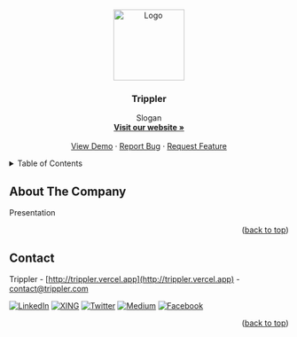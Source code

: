 <a name="readme-top"></a>

<!-- PROJECT LOGO -->
<br />
<div align="center">
  <a href="http://trippler.vercel.app">
    <img src="https://i.imgur.com/0P06Io8.png" alt="Logo" width="128" height="128">
  </a>

  <h3 align="center">Trippler</h3>

  <p align="center">
    Slogan
    <br />
    <a href="http://trippler.vercel.app"><strong>Visit our website »</strong></a>
    <br />
    <br />
    <a href="https://github.com/Trippler-Travel-App/.github/issues">View Demo</a>
    ·
    <a href="https://github.com/Trippler-Travel-App/.github/issues">Report Bug</a>
    ·
    <a href="https://github.com/Trippler-Travel-App/.github/issues">Request Feature</a>
  </p>
</div>

<!-- TABLE OF CONTENTS -->
<details>
  <summary>Table of Contents</summary>
  <ol>
    <li><a href="#about-the-company">About The Company</a></li>
    <li><a href="#contact">Contact</a></li>
  </ol>
</details>

<!-- [![Product Name Screen Shot][product-screenshot]](https://example.com) -->

<!-- ABOUT THE PROJECT -->
## About The Company

Presentation

<!-- IMAGE -->

<p align="right">(<a href="#readme-top">back to top</a>)</p>


<!-- CONTACT -->
## Contact

Trippler - [http://trippler.vercel.app](http://trippler.vercel.app) - contact@trippler.com

[![LinkedIn][linkedin-shield]][linkedin-url]
[![XING][xing-shield]][xing-url]
[![Twitter][twitter-shield]][twitter-url]
[![Medium][medium-shield]][medium-url]
[![Facebook][facebook-shield]][facebook-url]

<p align="right">(<a href="#readme-top">back to top</a>)</p>

<!-- MARKDOWN LINKS & IMAGES -->
<!-- https://www.markdownguide.org/basic-syntax/#reference-style-links -->
[linkedin-shield]: https://img.shields.io/badge/linkedin-%230077B5.svg?style=for-the-badge&logo=linkedin&logoColor=white&colorB=555
[linkedin-url]: https://www.linkedin.com/company/trippler/
[xing-shield]: https://img.shields.io/badge/xing-%23006567.svg?style=for-the-badge&logo=xing&logoColor=white&colorB=555
[xing-url]: https://linkedin.com/in/othneildrew
[twitter-shield]: https://img.shields.io/badge/Twitter-%231DA1F2.svg?style=for-the-badge&logo=Twitter&logoColor=white&colorB=555
[twitter-url]: https://linkedin.com/in/othneildrew
[medium-shield]: https://img.shields.io/badge/Medium-12100E?style=for-the-badge&logo=medium&logoColor=white&colorB=555
[medium-url]: https://linkedin.com/in/othneildrew
[facebook-shield]: https://img.shields.io/badge/Facebook-%231877F2.svg?style=for-the-badge&logo=Facebook&logoColor=white&colorB=555
[facebook-url]: https://linkedin.com/in/othneildrew
[product-screenshot]: images/screenshot.png
